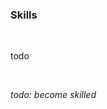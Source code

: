 <!-- no index -->

### Skills

<br>

todo

<br>

*todo: become skilled*
<!-- LAST EDITED 1699416468 LAST EDITED-->